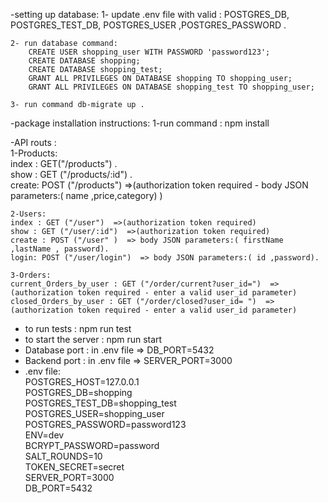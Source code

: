 -setting up database:
    1- update .env file with valid : POSTGRES_DB, POSTGRES_TEST_DB, POSTGRES_USER ,POSTGRES_PASSWORD  .
    
    2- run database command:
        CREATE USER shopping_user WITH PASSWORD 'password123';
        CREATE DATABASE shopping;
        CREATE DATABASE shopping_test;
        GRANT ALL PRIVILEGES ON DATABASE shopping TO shopping_user;
        GRANT ALL PRIVILEGES ON DATABASE shopping_test TO shopping_user;

    3- run command db-migrate up .

-package installation instructions:
    1-run command : npm install 

-API routs :<br>
    1-Products: <br>
    index : GET("/products") . <br>
    show : GET ("/products/:id") . <br>
    create: POST ("/products") =>(authorization token required - body JSON parameters:( name ,price,category) ) <br>

    2-Users:
    index : GET ("/user")  =>(authorization token required)
    show : GET ("/user/:id")  =>(authorization token required)
    create : POST ("/user" )  => body JSON parameters:( firstName ,lastName , password).
    login: POST ("/user/login")  => body JSON parameters:( id ,password).

    3-Orders:
    current_Orders_by_user : GET ("/order/current?user_id=")  =>(authorization token required - enter a valid user_id parameter) 
    closed_Orders_by_user : GET ("/order/closed?user_id= ")  =>(authorization token required - enter a valid user_id parameter)

- to run tests : npm run test
- to start the server : npm run start 
- Database port : in .env file => DB_PORT=5432
- Backend port : in .env file => SERVER_PORT=3000
- .env file: <br>
    POSTGRES_HOST=127.0.0.1 <br>
    POSTGRES_DB=shopping <br>
    POSTGRES_TEST_DB=shopping_test  <br>
    POSTGRES_USER=shopping_user <br>
    POSTGRES_PASSWORD=password123 <br>
    ENV=dev <br>
    BCRYPT_PASSWORD=password <br>
    SALT_ROUNDS=10 <br>
    TOKEN_SECRET=secret <br>
    SERVER_PORT=3000 <br>
    DB_PORT=5432 <br>

